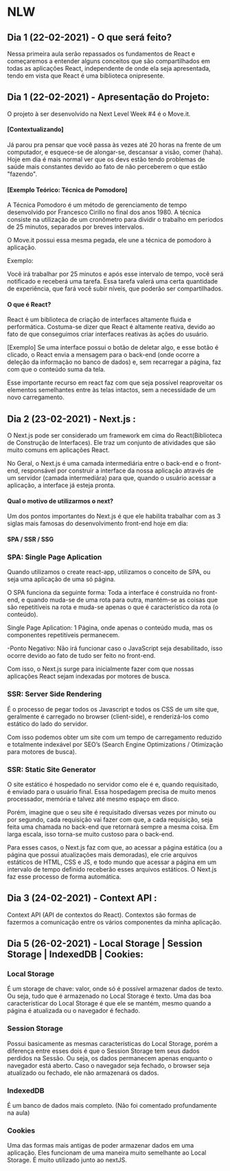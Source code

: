 # NLW

## Dia 1 (22-02-2021) - O que será feito?

Nessa primeira aula serão repassados os fundamentos de React e começaremos a entender alguns conceitos que são compartilhados em todas
as aplicações React, independente de onde ela seja apresentada, tendo em vista que React é uma biblioteca onipresente.

## Dia 1 (22-02-2021) - Apresentação do Projeto:

O projeto à ser desenvolvido na Next Level Week #4 é o Move.it.

#### [Contextualizando]

Já parou pra pensar que você passa às vezes até 20 horas na frente de um computador, e esquece-se de alongar-se, descansar a visão, comer (haha).
Hoje em dia é mais normal ver que os devs estão tendo problemas de saúde mais constantes devido ao fato de não perceberem o que estão "fazendo".

#### [Exemplo Teórico: Técnica de Pomodoro]

A Técnica Pomodoro é um método de gerenciamento de tempo desenvolvido por Francesco Cirillo no final dos anos 1980.
A técnica consiste na utilização de um cronômetro para dividir o trabalho em períodos de 25 minutos, separados por breves intervalos.

O Move.it possui essa mesma pegada, ele une a técnica de pomodoro à aplicação.

Exemplo:

Você irá trabalhar por 25 minutos e após esse intervalo de tempo, você será notificado e receberá uma tarefa.
Essa tarefa valerá uma certa quantidade de experiência, que fará você subir níveis, que poderão ser compartilhados.

#### O que é React?

React é um biblioteca de criação de interfaces altamente fluida e performática. Costuma-se dizer que React é altamente reativa,
devido ao fato de que conseguimos criar interfaces reativas às ações do usuário.

[Exemplo] Se uma interface possui o botão de deletar algo, e esse botão é clicado, o React envia
a mensagem para o back-end (onde ocorre a deleção da informação no banco de dados) e, sem recarregar a página,
faz com que o conteúdo suma da tela.

Esse importante recurso em react faz com que seja possível reaproveitar os elementos semelhantes entre
às telas intactos, sem a necessidade de um novo carregamento.

## Dia 2 (23-02-2021) - Next.js :

O Next.js pode ser considerado um framework em cima do React(Biblioteca de Construção de Interfaces).
Ele traz um conjunto de atividades que são muito comuns em aplicações React.

No Geral, o Next.js é uma camada intermediária entre o back-end e o front-end, responsável por construir a interface
da nossa aplicação através de um servidor (camada intermediára) para que, quando o usuário acessar a aplicação,
a interface já esteja pronta.

#### Qual o motivo de utilizarmos o next?

Um dos pontos importantes do Next.js é que ele habilita trabalhar com as 3 siglas
mais famosas do desenvolvimento front-end hoje em dia:

#### SPA / SSR / SSG

### SPA: Single Page Aplication

Quando utilizamos o create react-app, utilizamos o conceito de SPA,
ou seja uma aplicação de uma só página.

O SPA funciona da seguinte forma: Toda a interface é construída no front-end, e quando
muda-se de uma rota para outra, mantém-se as coisas que são repetitíveis na rota
e muda-se apenas o que é característico da rota (o conteúdo).

Single Page Aplication: 1 Página, onde apenas o conteúdo muda,
mas os componentes repetitíveis permanecem.

-Ponto Negativo: Não irá funcionar caso o JavaScript seja desabilitado, isso ocorre
devido ao fato de tudo ser feito no front-end.

Com isso, o Next.js surge para inicialmente fazer com que nossas aplicações React sejam
indexadas por motores de busca.

### SSR: Server Side Rendering

É o processo de pegar todos os Javascript e todos os CSS de um site que,
geralmente é carregado no browser (client-side), e renderizá-los como estático do lado do servidor.

Com isso podemos obter um site com um tempo de carregamento reduzido
e totalmente indexável por SEO’s (Search Engine Optimizations / Otimização para motores de busca).

### SSR: Static Site Generator

O site estático é hospedado no servidor como ele é e, quando requisitado, é enviado para o usuário final.
Essa hospedagem precisa de muito menos processador, memória e talvez até mesmo espaço em disco.

Porém, imagine que o seu site é requisitado diversas vezes por minuto ou por segundo, cada requisição vai fazer
com que, a cada requisição, seja feita uma chamada no back-end que retornará sempre a mesma coisa.
Em larga escala, isso torna-se muito custoso para o back-end.

Para esses casos, o Next.js faz com que, ao acessar a página estática (ou a página que possui atualizações mais demoradas),
ele crie arquivos estáticos de HTML, CSS e JS, e todo mundo que acessar a página em um intervalo de tempo definido receberão
esses arquivos estáticos. O Next.js faz esse processo de forma automática.

## Dia 3 (24-02-2021) - Context API :

Context API (API de contextos do React). Contextos são formas
de fazermos a comunicação entre os vários componentes da minha aplicação.

## Dia 5 (26-02-2021) - Local Storage | Session Storage | IndexedDB | Cookies:

### Local Storage

É um storage de chave: valor, onde só é possível armazenar dados de texto. Ou seja, tudo que é armazenado no Local Storage é texto. Uma das boa característicar do Local Storage é que ele se mantém, mesmo quando a página é atualizada ou o navegador é fechado.

### Session Storage

Possui basicamente as mesmas características do Local Storage, porém a diferença entre esses dois é que o Session Storage tem seus dados perdidos na Sessão. Ou seja, os dados permanecem apenas enquanto o navegador está aberto. Caso o navegador seja fechado, o browser seja atualizado ou fechado, ele não armazenará os dados.

### IndexedDB

É um banco de dados mais completo. (Não foi comentado profundamente na aula)

### Cookies

Uma das formas mais antigas de poder armazenar dados em uma aplicação. Eles funcionam de uma maneira muito semelhante ao Local Storage. É muito utilizado junto ao nextJS.